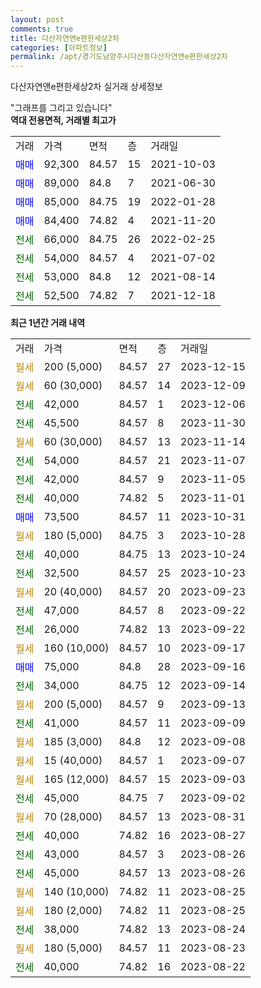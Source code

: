 ```yaml
---
layout: post
comments: true
title: 다산자연앤e편한세상2차
categories: [아파트정보]
permalink: /apt/경기도남양주시다산동다산자연앤e편한세상2차
---
```


다산자연앤e편한세상2차 실거래 상세정보

<script type="text/javascript">
  google.charts.load('current', {'packages':['line', 'corechart']});
  google.charts.setOnLoadCallback(drawChart);

  function drawChart() {
    var data = new google.visualization.DataTable();
    data.addColumn('date', '거래일');
    data.addColumn('number', "매매");
    data.addColumn('number', "전세");
    data.addColumn('number', "전매");

    data.addRows([[new Date(Date.parse("2023-12-15")), null, null, null], [new Date(Date.parse("2023-12-09")), null, null, null], [new Date(Date.parse("2023-12-06")), null, 42000, null], [new Date(Date.parse("2023-11-30")), null, 45500, null], [new Date(Date.parse("2023-11-14")), null, null, null], [new Date(Date.parse("2023-11-07")), null, 54000, null], [new Date(Date.parse("2023-11-05")), null, 42000, null], [new Date(Date.parse("2023-11-01")), null, 40000, null], [new Date(Date.parse("2023-10-31")), 73500, null, null], [new Date(Date.parse("2023-10-28")), null, null, null], [new Date(Date.parse("2023-10-24")), null, 40000, null], [new Date(Date.parse("2023-10-23")), null, 32500, null], [new Date(Date.parse("2023-09-23")), null, null, null], [new Date(Date.parse("2023-09-22")), null, 47000, null], [new Date(Date.parse("2023-09-22")), null, 26000, null], [new Date(Date.parse("2023-09-17")), null, null, null], [new Date(Date.parse("2023-09-16")), 75000, null, null], [new Date(Date.parse("2023-09-14")), null, 34000, null], [new Date(Date.parse("2023-09-13")), null, null, null], [new Date(Date.parse("2023-09-09")), null, 41000, null], [new Date(Date.parse("2023-09-08")), null, null, null], [new Date(Date.parse("2023-09-07")), null, null, null], [new Date(Date.parse("2023-09-03")), null, null, null], [new Date(Date.parse("2023-09-02")), null, 45000, null], [new Date(Date.parse("2023-08-31")), null, null, null], [new Date(Date.parse("2023-08-27")), null, 40000, null], [new Date(Date.parse("2023-08-26")), null, 43000, null], [new Date(Date.parse("2023-08-26")), null, 45000, null], [new Date(Date.parse("2023-08-25")), null, null, null], [new Date(Date.parse("2023-08-25")), null, null, null], [new Date(Date.parse("2023-08-24")), null, 38000, null], [new Date(Date.parse("2023-08-23")), null, null, null], [new Date(Date.parse("2023-08-22")), null, 40000, null]]);

    var options = {
      hAxis: {
        format: 'yyyy/MM/dd'
      },    
      lineWidth: 0,
      pointsVisible: true,    
      title: '최근 1년간 유형별 실거래가 분포',
      legend: { position: 'bottom' }
    };

    var formatter = new google.visualization.NumberFormat({pattern:'###,###'} );
    formatter.format(data, 1);
    formatter.format(data, 2);
    
    setTimeout(function() {
        var chart = new google.visualization.LineChart(document.getElementById('columnchart_material'));
        chart.draw(data, (options));
        document.getElementById('loading').style.display = 'none';
    }, 200);
  }
</script>


<div id="loading" style="z-index:20; display: block; margin-left: 0px">"그래프를 그리고 있습니다"</div>
<div id="columnchart_material" style="width: 95%; margin-left: 0px; display: block"></div>
<!-- contents start -->
<b>역대 전용면적, 거래별 최고가</b>
<table class="sortable">
    <tr>
      <td>거래</td>
      <td>가격</td>
      <td>면적</td>
      <td>층</td>
      <td>거래일</td>
    </tr>
        <tr>
          <td><a style="color: blue">매매</a></td>
          <td>92,300</td>
          <td>84.57</td>
          <td>15</td>
          <td>2021-10-03</td>
        </tr>            <tr>
          <td><a style="color: blue">매매</a></td>
          <td>89,000</td>
          <td>84.8</td>
          <td>7</td>
          <td>2021-06-30</td>
        </tr>            <tr>
          <td><a style="color: blue">매매</a></td>
          <td>85,000</td>
          <td>84.75</td>
          <td>19</td>
          <td>2022-01-28</td>
        </tr>            <tr>
          <td><a style="color: blue">매매</a></td>
          <td>84,400</td>
          <td>74.82</td>
          <td>4</td>
          <td>2021-11-20</td>
        </tr>        
        <tr>
              <td><a style="color: darkgreen">전세</a></td>
              <td>66,000</td>
              <td>84.75</td>
              <td>26</td>
              <td>2022-02-25</td>
            </tr>            <tr>
              <td><a style="color: darkgreen">전세</a></td>
              <td>54,000</td>
              <td>84.57</td>
              <td>4</td>
              <td>2021-07-02</td>
            </tr>            <tr>
              <td><a style="color: darkgreen">전세</a></td>
              <td>53,000</td>
              <td>84.8</td>
              <td>12</td>
              <td>2021-08-14</td>
            </tr>            <tr>
              <td><a style="color: darkgreen">전세</a></td>
              <td>52,500</td>
              <td>74.82</td>
              <td>7</td>
              <td>2021-12-18</td>
            </tr>        
    
</table>

<b>최근 1년간 거래 내역</b>

<table class="sortable">
    <tr>
      <td>거래</td>
      <td>가격</td>
      <td>면적</td>
      <td>층</td>
      <td>거래일</td>
    </tr>
    <tr>
      <td><a style="color: darkgoldenrod">월세</a></td>
      <td>200 (5,000)</td>
      <td>84.57</td>
      <td>27</td>
      <td>2023-12-15</td>
    </tr>          <tr>
      <td><a style="color: darkgoldenrod">월세</a></td>
      <td>60 (30,000)</td>
      <td>84.57</td>
      <td>14</td>
      <td>2023-12-09</td>
    </tr>          <tr>
      <td><a style="color: darkgreen">전세</a></td>
      <td>42,000</td>
      <td>84.57</td>
      <td>1</td>
      <td>2023-12-06</td>
    </tr>          <tr>
      <td><a style="color: darkgreen">전세</a></td>
      <td>45,500</td>
      <td>84.57</td>
      <td>8</td>
      <td>2023-11-30</td>
    </tr>          <tr>
      <td><a style="color: darkgoldenrod">월세</a></td>
      <td>60 (30,000)</td>
      <td>84.57</td>
      <td>13</td>
      <td>2023-11-14</td>
    </tr>          <tr>
      <td><a style="color: darkgreen">전세</a></td>
      <td>54,000</td>
      <td>84.57</td>
      <td>21</td>
      <td>2023-11-07</td>
    </tr>          <tr>
      <td><a style="color: darkgreen">전세</a></td>
      <td>42,000</td>
      <td>84.57</td>
      <td>9</td>
      <td>2023-11-05</td>
    </tr>          <tr>
      <td><a style="color: darkgreen">전세</a></td>
      <td>40,000</td>
      <td>74.82</td>
      <td>5</td>
      <td>2023-11-01</td>
    </tr>          <tr>
      <td><a style="color: blue">매매</a></td>
      <td>73,500</td>
      <td>84.57</td>
      <td>11</td>
      <td>2023-10-31</td>
    </tr>          <tr>
      <td><a style="color: darkgoldenrod">월세</a></td>
      <td>180 (5,000)</td>
      <td>84.75</td>
      <td>3</td>
      <td>2023-10-28</td>
    </tr>          <tr>
      <td><a style="color: darkgreen">전세</a></td>
      <td>40,000</td>
      <td>84.75</td>
      <td>13</td>
      <td>2023-10-24</td>
    </tr>          <tr>
      <td><a style="color: darkgreen">전세</a></td>
      <td>32,500</td>
      <td>84.57</td>
      <td>25</td>
      <td>2023-10-23</td>
    </tr>          <tr>
      <td><a style="color: darkgoldenrod">월세</a></td>
      <td>20 (40,000)</td>
      <td>84.57</td>
      <td>20</td>
      <td>2023-09-23</td>
    </tr>          <tr>
      <td><a style="color: darkgreen">전세</a></td>
      <td>47,000</td>
      <td>84.57</td>
      <td>8</td>
      <td>2023-09-22</td>
    </tr>          <tr>
      <td><a style="color: darkgreen">전세</a></td>
      <td>26,000</td>
      <td>74.82</td>
      <td>13</td>
      <td>2023-09-22</td>
    </tr>          <tr>
      <td><a style="color: darkgoldenrod">월세</a></td>
      <td>160 (10,000)</td>
      <td>84.57</td>
      <td>10</td>
      <td>2023-09-17</td>
    </tr>          <tr>
      <td><a style="color: blue">매매</a></td>
      <td>75,000</td>
      <td>84.8</td>
      <td>28</td>
      <td>2023-09-16</td>
    </tr>          <tr>
      <td><a style="color: darkgreen">전세</a></td>
      <td>34,000</td>
      <td>84.75</td>
      <td>12</td>
      <td>2023-09-14</td>
    </tr>          <tr>
      <td><a style="color: darkgoldenrod">월세</a></td>
      <td>200 (5,000)</td>
      <td>84.57</td>
      <td>9</td>
      <td>2023-09-13</td>
    </tr>          <tr>
      <td><a style="color: darkgreen">전세</a></td>
      <td>41,000</td>
      <td>84.57</td>
      <td>11</td>
      <td>2023-09-09</td>
    </tr>          <tr>
      <td><a style="color: darkgoldenrod">월세</a></td>
      <td>185 (3,000)</td>
      <td>84.8</td>
      <td>12</td>
      <td>2023-09-08</td>
    </tr>          <tr>
      <td><a style="color: darkgoldenrod">월세</a></td>
      <td>15 (40,000)</td>
      <td>84.57</td>
      <td>1</td>
      <td>2023-09-07</td>
    </tr>          <tr>
      <td><a style="color: darkgoldenrod">월세</a></td>
      <td>165 (12,000)</td>
      <td>84.57</td>
      <td>15</td>
      <td>2023-09-03</td>
    </tr>          <tr>
      <td><a style="color: darkgreen">전세</a></td>
      <td>45,000</td>
      <td>84.75</td>
      <td>7</td>
      <td>2023-09-02</td>
    </tr>          <tr>
      <td><a style="color: darkgoldenrod">월세</a></td>
      <td>70 (28,000)</td>
      <td>84.57</td>
      <td>13</td>
      <td>2023-08-31</td>
    </tr>          <tr>
      <td><a style="color: darkgreen">전세</a></td>
      <td>40,000</td>
      <td>74.82</td>
      <td>16</td>
      <td>2023-08-27</td>
    </tr>          <tr>
      <td><a style="color: darkgreen">전세</a></td>
      <td>43,000</td>
      <td>84.57</td>
      <td>3</td>
      <td>2023-08-26</td>
    </tr>          <tr>
      <td><a style="color: darkgreen">전세</a></td>
      <td>45,000</td>
      <td>84.57</td>
      <td>13</td>
      <td>2023-08-26</td>
    </tr>          <tr>
      <td><a style="color: darkgoldenrod">월세</a></td>
      <td>140 (10,000)</td>
      <td>74.82</td>
      <td>11</td>
      <td>2023-08-25</td>
    </tr>          <tr>
      <td><a style="color: darkgoldenrod">월세</a></td>
      <td>180 (2,000)</td>
      <td>74.82</td>
      <td>11</td>
      <td>2023-08-25</td>
    </tr>          <tr>
      <td><a style="color: darkgreen">전세</a></td>
      <td>38,000</td>
      <td>74.82</td>
      <td>13</td>
      <td>2023-08-24</td>
    </tr>          <tr>
      <td><a style="color: darkgoldenrod">월세</a></td>
      <td>180 (5,000)</td>
      <td>84.57</td>
      <td>11</td>
      <td>2023-08-23</td>
    </tr>          <tr>
      <td><a style="color: darkgreen">전세</a></td>
      <td>40,000</td>
      <td>74.82</td>
      <td>16</td>
      <td>2023-08-22</td>
    </tr>      </table>
<!-- contents end -->    


